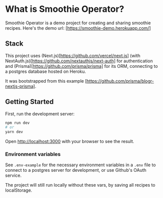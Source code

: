 # What is Smoothie Operator?

Smoothie Operator is a demo project for creating and sharing smoothie recipes. Here's the demo url: [https://smoothie-demo.herokuapp.com/]

## Stack

This project uses (Next.js)[https://github.com/vercel/next.js] (with NextAuth.js)[https://github.com/nextauthjs/next-auth] for authentication and (Prisma)[https://github.com/prisma/prisma] for its ORM, connecting to a postgres database hosted on Heroku.

It was bootstrapped from this example [https://github.com/prisma/blogr-nextjs-prisma].

## Getting Started

First, run the development server:

```bash
npm run dev
# or
yarn dev
```

Open [http://localhost:3000](http://localhost:3000) with your browser to see the result.

### Environment variables

See `.env-example` for the necessary environment variables in a `.env` file to connect to a postgres server for development, or use Github's OAuth service.

The project will still run locally without these vars, by saving all recipes to localStorage.
